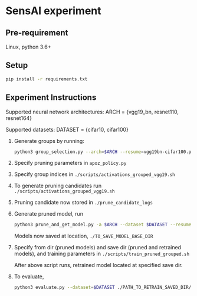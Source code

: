 # SensAI experiment

## Pre-requirement

Linux, python 3.6+

## Setup

```bash
pip install -r requirements.txt
```

## Experiment Instructions

Supported neural network architectures: ARCH = {vgg19_bn, resnet110, resnet164}

Supported datasets: DATASET = {cifar10, cifar100}


1. Generate groups by running:

   ```bash
   python3 group_selection.py --arch=$ARCH --resume=vgg19bn-cifar100.pth.tar --dataset=$DATASET --ngroups=10
   ```

2. Specify pruning parameters in `apoz_policy.py`

3. Specify group indices in `./scripts/activations_grouped_vgg19.sh`

4. To generate pruning candidates run `./scripts/activations_grouped_vgg19.sh`

5. Pruning candidate now stored in `./prune_candidate_logs`

6. Generate pruned model, run

   ```bash
   python3 prune_and_get_model.py -a $ARCH --dataset $DATASET --resume ./checkpoint_bearclaw.pth.tar  -c ./prune_candidate_logs/ -s ./TO_SAVE_MODEL_BASE_DIR
   ```

   Models now saved at location, `./TO_SAVE_MODEL_BASE_DIR`

7. Specify from dir (pruned models) and save dir (pruned and retrained models), and training parameters in `./scripts/train_pruned_grouped.sh`

   After above script runs, retrained model located at specified save dir.

8. To evaluate,

   ```bash
   python3 evaluate.py --dataset=$DATASET ./PATH_TO_RETRAIN_SAVED_DIR/ --test-batch 128
   ```
